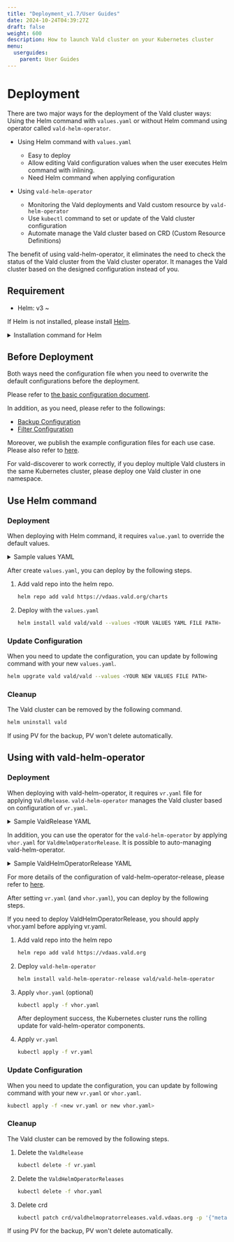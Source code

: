 ```yaml
---
title: "Deployment_v1.7/User Guides"
date: 2024-10-24T04:39:27Z
draft: false
weight: 600
description: How to launch Vald cluster on your Kubernetes cluster
menu:
  userguides:
    parent: User Guides
---
```


# Deployment

There are two major ways for the deployment of the Vald cluster ways: Using the Helm command with `values.yaml` or without Helm command using operator called `vald-helm-operator`.

- Using Helm command with `values.yaml`

  - Easy to deploy
  - Allow editing Vald configuration values when the user executes Helm command with inlining.
  - Need Helm command when applying configuration

- Using `vald-helm-operator`
  - Monitoring the Vald deployments and Vald custom resource by `vald-helm-operator`
  - Use `kubectl` command to set or update of the Vald cluster configuration
  - Automate manage the Vald cluster based on CRD (Custom Resource Definitions)

<div class="notice">
The benefit of using vald-helm-operator, it eliminates the need to check the status of the Vald cluster from the Vald cluster operator.
It manages the Vald cluster based on the designed configuration instead of you.
</div>

## Requirement

- Helm: v3 ~

If Helm is not installed, please install [Helm](https://helm.sh/docs/intro/install).

<details><summary>Installation command for Helm</summary><br>

```bash
curl https://raw.githubusercontent.com/helm/helm/main/scripts/get-helm-3 | bash
```

</details>

## Before Deployment

Both ways need the configuration file when you need to overwrite the default configurations before the deployment.

Please refer to [the basic configuration document](/docs/v1.7/user-guides/configuration).

In addition, as you need, please refer to the followings:

- [Backup Configuration](/docs/v1.7/user-guides/backup-configuration)
- [Filter Configuration](/docs/v1.7/user-guides/filtering-configuration)

Moreover, we publish the example configuration files for each use case.
Please also refer to [here](https://github.com/vdaas/vald/tree/main/charts/vald/values).

<div class="caution">
For vald-discoverer to work correctly, if you deploy multiple Vald clusters in the same Kubernetes cluster, please deploy one Vald cluster in one namespace.
</div>

## Use Helm command

### Deployment

When deploying with Helm command, it requires `value.yaml` to override the default values.

<details><summary>Sample values YAML</summary><br>

```yaml
defaults:
  logging:
    level: debug
  image:
    # Please set the specified version, e.g., v1.5.6, instead of latest
    tag: "latest"
  server_config:
    healths:
      liveness:
        livenessProbe:
          initialDelaySeconds: 60
      readiness:
        readinessProbe:
          initialDelaySeconds: 60

  ## vald-lb-gateway settings
  gateway:
    lb:
      minReplicas: 2
      maxReplicas: 2
      gateway_config:
        index_replica: 2

  ## vald-agent settings
  agent:
    minReplicas: 6
    maxReplicas: 6
    podManagementPolicy: Parallel
    ngt:
      dimension: 784
      distance_type: l2
      object_type: float
      # When auto_index_check_duration_limit is minus value, the agent auto indexing is effectively disabled.
      auto_index_check_duration_limit: "-1s"
      # When auto_index_duration_limit is minus value, the agent auto indexing is effectively disabled.
      auto_index_duration_limit: "-1s"
      auto_create_index_pool_size: 10000
      default_pool_size: 10000

  ## vald-discoverer settings
  discoverer:
    resources:
      requests:
        cpu: 150m
        memory: 50Mi

  ## vald-manager settings
  manager:
    index:
      resources:
        requests:
          cpu: 150m
          memory: 30Mi
      indexer:
        auto_index_duration_limit: 1m
        auto_index_check_duration: 40s
```

</details>

After create `values.yaml`, you can deploy by the following steps.

1. Add vald repo into the helm repo.

   ```bash
   helm repo add vald https://vdaas.vald.org/charts
   ```

1. Deploy with the `values.yaml`

   ```bash
   helm install vald vald/vald --values <YOUR VALUES YAML FILE PATH>
   ```

### Update Configuration

When you need to update the configuration, you can update by following command with your new `values.yaml`.

```bash
helm upgrate vald vald/vald --values <YOUR NEW VALUES FILE PATH>
```

### Cleanup

The Vald cluster can be removed by the following command.

```bash
helm uninstall vald
```

<div class="caution">
If using PV for the backup, PV won't delete automatically.
</div>

## Using with vald-helm-operator

### Deployment

When deploying with vald-helm-operator, it requires `vr.yaml` file for applying `ValdRelease`.
`vald-helm-operator` manages the Vald cluster based on configuration of `vr.yaml`.

<details><summary>Sample ValdRelease YAML</summary><br>

```yaml
apiVersion: vald.vdaas.org/v1
kind: ValdRelease
metadata:
  name: vald-cluster
# the values of Helm chart for Vald can be placed under the `spec` field.
spec:
  defaults:
    logging:
      level: debug
    image:
      # Please set the specified version, e.g., v1.5.6, instead of latest
      tag: "latest"
    server_config:
      healths:
        liveness:
          livenessProbe:
            initialDelaySeconds: 60
        readiness:
          readinessProbe:
            initialDelaySeconds: 60

    ## vald-lb-gateway settings
    gateway:
      lb:
        minReplicas: 2
        maxReplicas: 2
        gateway_config:
          index_replica: 2

    ## vald-agent settings
    agent:
      minReplicas: 6
      maxReplicas: 6
      podManagementPolicy: Parallel
      ngt:
        dimension: 784
        distance_type: l2
        object_type: float
        # When auto_index_check_duration_limit is minus value, the agent auto indexing is effectively disabled.
        auto_index_check_duration_limit: "-1s"
        # When auto_index_duration_limit is minus value, the agent auto indexing is effectively disabled.
        auto_index_duration_limit: "-1s"
        auto_create_index_pool_size: 10000
        default_pool_size: 10000

    ## vald-discoverer settings
    discoverer:
      resources:
        requests:
          cpu: 150m
          memory: 50Mi

    ## vald-manager settings
    manager:
      index:
        resources:
          requests:
            cpu: 150m
            memory: 30Mi
        indexer:
          auto_index_duration_limit: 1m
          auto_index_check_duration: 40s
```

</details>

In addition, you can use the operator for the `vald-helm-operator` by applying `vhor.yaml` for `ValdHelmOperatorRelease`.
It is possible to auto-managing vald-helm-operator.

<details><summary>Sample ValdHelmOperatorRelease YAML</summary><br>

```yaml
apiVersion: vald.vdaas.org/v1
kind: ValdHelmOperatorRelease
metadata:
  name: vald-helm-operator-release
# the values of Helm chart for vald-helm-operator can be placed under the `spec` field.
spec:
  watchNamespaces: "default"
```

</details>

For more details of the configuration of vald-helm-operator-release, please refer to [here](https://github.com/vdaas/vald/tree/main/charts/vald-helm-operator#configuration).

After setting `vr.yaml` (and `vhor.yaml`), you can deploy by the following steps.

<div class="warning">
If you need to deploy ValdHelmOperatorRelease, you should apply vhor.yaml before applying vr.yaml.
</div>

1. Add vald repo into the helm repo

   ```bash
   helm repo add vald https://vdaas.vald.org
   ```

1. Deploy `vald-helm-operator`

   ```bash
   helm install vald-helm-operator-release vald/vald-helm-operator
   ```

1. Apply `vhor.yaml` (optional)

   ```bash
   kubectl apply -f vhor.yaml
   ```

   After deployment success, the Kubernetes cluster runs the rolling update for vald-helm-operator components.

1. Apply `vr.yaml`

   ```bash
   kubectl apply -f vr.yaml
   ```

### Update Configuration

When you need to update the configuration, you can update by following command with your new `vr.yaml` or `vhor.yaml`.

```bash
kubectl apply -f <new vr.yaml or new vhor.yaml>
```

### Cleanup

The Vald cluster can be removed by the following steps.

1. Delete the `ValdRelease`

   ```bash
   kubectl delete -f vr.yaml
   ```

1. Delete the `ValdHelmOperatorReleases`

   ```bash
   kubectl delete -f vhor.yaml
   ```

1. Delete crd

   ```bash
   kubectl patch crd/valdhelmopratorreleases.vald.vdaas.org -p '{"metadata":{"finalizers":[]}}' -type=merge
   ```

<div class="notice">
If using PV for the backup, PV won't delete automatically.
</div>
